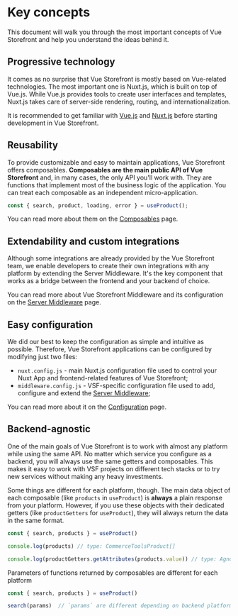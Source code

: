 # Key concepts

This document will walk you through the most important concepts of Vue Storefront and help you understand the ideas behind it.


## Progressive technology

It comes as no surprise that Vue Storefront is mostly based on Vue-related technologies. The most important one is Nuxt.js, which is built on top of Vue.js. While Vue.js provides tools to create user interfaces and 
templates, Nuxt.js takes care of server-side rendering, routing, and internationalization.

It is recommended to get familiar with [Vue.js](https://vuejs.org/) and [Nuxt.js](https://nuxtjs.org/)
before starting development in Vue Storefront.

## Reusability

To provide customizable and easy to maintain applications, Vue
Storefront offers composables. 
**Composables are the main public API of Vue Storefront** and, in many cases, the only API you'll work with. They are functions that implement most of the business logic of the application. You can treat each composable as an independent micro-application.

```js
const { search, product, loading, error } = useProduct();
```

You can read more about them on the [Composables](/composition/composables.html) page.

## Extendability and custom integrations

Although some integrations are already provided by the Vue Storefront team, we enable developers to create their own integrations with any platform by extending the Server Middleware. It's the key component that works as a bridge between the frontend and your backend of choice.

You can read more about Vue Storefront Middleware and its configuration on the [Server Middleware](/architecture/server-middleware.html)
page.

## Easy configuration

We did our best to keep the configuration as simple and intuitive as possible. Therefore, Vue Storefront
applications can be configured by modifying just two files:

- `nuxt.config.js` - main Nuxt.js configuration file used to control your Nuxt App and frontend-related features of Vue Storefront;
- `middleware.config.js` - VSF-specific configuration file used to add, configure and extend the [Server Middleware](/architecture/server-middleware.html);

You can read more about it on the [Configuration](/getting-started/configuration.html) page.

## Backend-agnostic

One of the main goals of Vue Storefront is to work with almost any platform while using the same API.
No matter which service you configure as a backend, you will always use the same getters and composables.
This makes it easy to work with VSF projects on different tech stacks or to try new services without making any heavy investments.

Some things are different for each platform, though. The main data object of each composable
(like `products` in `useProduct`) is **always** a plain response from your platform. However, if you use these objects with their dedicated getters (like `productGetters` for `useProduct`), they will always return the data in the same format.

```js
const { search, products } = useProduct()

console.log(products) // type: CommerceToolsProduct[]

console.log(productGetters.getAttributes(products.value)) // type: AgnosticProductAttribute[]
```

Parameters of functions returned by composables are different for each platform

```js
const { search, products } = useProduct()

search(params)  // `params` are different depending on backend platform
```
